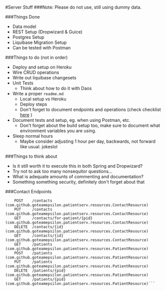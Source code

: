 #Server Stuff
###Note:
Please do not use, still using dummy data.

###Things Done
* Data model
* REST Setup (Dropwizard & Guice)
* Postgres Setup
* Liquibase Migration Setup
* Can be tested with Postman

###Things to do (not in order)
* Deploy and setup on Heroku
* Wire CRUD operations
* Write out liquibase changesets
* Unit Tests
  * Think about how to do it with Daos
* Write a proper ```readme.md```
  * Local setup vs Heroku
  * Deploy steps
  * Don't forget to document endpoints and operations (check checklist [here](https://github.com/GoTeamEpsilon/angular-to-react/issues/59) )
* Document tests and setup, eg. when using Postman, etc.
  * Don't forget about the build setup too, make sure to document what environment variables you are using.
* Sleep normal hours
  * Maybe consider adjusting 1 hour per day, backwards, not forward like usual. jokeslol

###Things to think about
* Is it still worth it to execute this in both Spring and Dropwizard?
* Try not to ask too many nonsequitor questions...
* What is adequate amounts of commenting and documentation?
* Something something security, definitely don't forget about that

###Contact Endpoints
````GET     /contacts (com.github.goteamepsilon.patientserv.resources.ContactResource)
    POST    /contacts (com.github.goteamepsilon.patientserv.resources.ContactResource)
    PUT     /contacts (com.github.goteamepsilon.patientserv.resources.ContactResource)
    GET     /contacts/for-patient/{pid} (com.github.goteamepsilon.patientserv.resources.ContactResource)
    DELETE  /contacts/{id} (com.github.goteamepsilon.patientserv.resources.ContactResource)
    GET     /contacts/{id} (com.github.goteamepsilon.patientserv.resources.ContactResource)
    GET     /patients (com.github.goteamepsilon.patientserv.resources.PatientResource)
    POST    /patients (com.github.goteamepsilon.patientserv.resources.PatientResource)
    PUT     /patients (com.github.goteamepsilon.patientserv.resources.PatientResource)
    DELETE  /patients/{pid} (com.github.goteamepsilon.patientserv.resources.PatientResource)
    GET     /patients/{pid} (com.github.goteamepsilon.patientserv.resources.PatientResource)```
